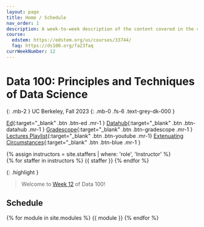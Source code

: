 ```yaml
---
layout: page
title: Home / Schedule
nav_order: 1
description: A week-to-week description of the content covered in the course.
course:
  edstem: https://edstem.org/us/courses/33744/
  faq: https://ds100.org/fa23faq
currWeekNumber: 12
---
```


# Data 100: Principles and Techniques of Data Science

{: .mb-2 }
UC Berkeley, Fall 2023
{: .mb-0 .fs-6 .text-grey-dk-000 }


[Ed](https://edstem.org/us/courses/42444/discussion/){:target="_blank" .btn .btn-ed .mr-1 }
[Datahub](http://data100.datahub.berkeley.edu/){:target="_blank" .btn .btn-datahub .mr-1 }
[Gradescope](https://www.gradescope.com/courses/564792){:target="_blank" .btn .btn-gradescope .mr-1 }
[Lectures Playlist](https://youtube.com/playlist?list=PLQCcNQgUcDfr24xMKf9uY3Nclj2gX0CQD&si=OopnvW3jasaYWx6W){:target="_blank" .btn .btn-youtube .mr-1}
[Extenuating Circumstances](https://forms.gle/pm7VYsDeCpaBMc9r6){:target="_blank" .btn .btn-blue .mr-1 }


<div>
{% assign instructors = site.staffers | where: 'role', 'Instructor' %}
  <div class="role">
    {% for staffer in instructors %}
    {{ staffer }}
    {% endfor %}
  </div>
</div>

{: .highlight }
> Welcome to [Week 12](#week-{{page.currWeekNumber}}) of Data 100!


<a name="schedule"></a>
## Schedule

{% for module in site.modules %}
{{ module }}
{% endfor %}

